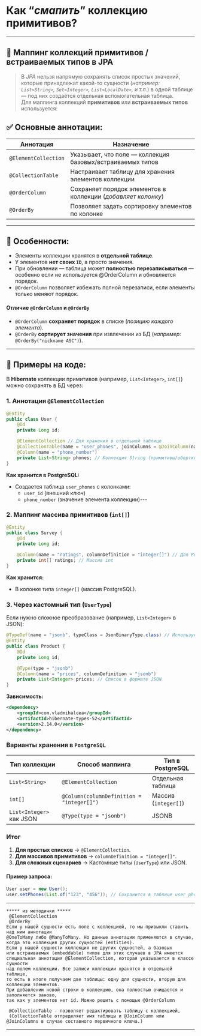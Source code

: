 # Как “*смапить*” коллекцию примитивов?

---
## 🧺 Маппинг коллекций примитивов / встраиваемых типов в JPA
> В *JPA* нельзя напрямую сохранять список простых значений, которые принадлежат какой-то сущности (*например: `List<String>`, `Set<Integer>`, `List<LocalDate>`, и т.п.*) в одной таблице — под них создаётся отдельная вспомогательная таблица.  
> Для маппинга коллекций **примитивов** или **встраиваемых типов** используется:
## ✅ Основные аннотации:

| **Аннотация**        | **Назначение**                                                |
| -------------------- | ------------------------------------------------------------- |
| `@ElementCollection` | Указывает, что поле — коллекция базовых/встраиваемых типов    |
| `@CollectionTable`   | Настраивает таблицу для хранения элементов коллекции          |
| `@OrderColumn`       | Сохраняет порядок элементов в коллекции (_добавляет колонку_) |
| `@OrderBy`           | Позволяет задать сортировку элементов по колонке              |

---
## 📌 Особенности:
- Элементы коллекции хранятся в **отдельной таблице**.
- У элементов **нет своих `ID`**, а просто значения.
- При обновлении — таблица может **полностью перезаписываться** — особенно если не используется @OrderColumn и обновляется порядок.
- `@OrderColumn` позволяет избежать полной перезаписи, если элементы только меняют порядок.
#### Отличие `@OrderColumn` и `@OrderBy`
- `@OrderColumn` **сохраняет порядок** в списке (_позицию каждого элемента_).
- `@OrderBy` **сортирует значения** при извлечении из БД (_например:_ `@OrderBy("nickname ASC")`).

---
## 🧠 Примеры на коде:
В **Hibernate** коллекции примитивов (например, `List<Integer>`, `int[]`) можно сохранять в БД через:
### **1. Аннотация `@ElementCollection`**
```java
@Entity
public class User {
    @Id 
    private Long id;

    @ElementCollection // Для хранения в отдельной таблице
    @CollectionTable(name = "user_phones", joinColumns = @JoinColumn(name = "user_id"))
    @Column(name = "phone_number")
    private List<String> phones; // Коллекция String (примитивы/обертки)
}
```
**Как хранится в PostgreSQL:**
- Создается таблица `user_phones` с колонками:    
    - `user_id` (внешний ключ)        
    - `phone_number` (значение элемента коллекции)---

### **2. Маппинг массива примитивов (`int[]`)**
```java
@Entity
public class Survey {
    @Id 
    private Long id;

    @Column(name = "ratings", columnDefinition = "integer[]") // Для PostgreSQL
    private int[] ratings; // Массив int
}
```
**Как хранится:**
- В колонке типа `integer[]` (массив PostgreSQL).    

### **3. Через кастомный тип (`UserType`)**
Если нужно сложное преобразование (например, `List<Integer>` в JSON):
```java
@TypeDef(name = "jsonb", typeClass = JsonBinaryType.class) // Используем Hibernate Types
@Entity
public class Product {
    @Id 
    private Long id;

    @Type(type = "jsonb")
    @Column(name = "prices", columnDefinition = "jsonb")
    private List<Integer> prices; // Список в формате JSON
}
```

**Зависимость:**
```xml
<dependency>
    <groupId>com.vladmihalcea</groupId>
    <artifactId>hibernate-types-52</artifactId>
    <version>2.14.0</version>
</dependency>
```
### **Варианты хранения в `PostgreSQL`**

|**Тип коллекции**|**Способ маппинга**|**Тип в PostgreSQL**|
|---|---|---|
|`List<String>`|`@ElementCollection`|Отдельная таблица|
|`int[]`|`@Column(columnDefinition = "integer[]")`|Массив (`integer[]`)|
|`List<Integer>` как JSON|`@Type(type = "jsonb")`|JSONB|
### **Итог**
1. **Для простых списков** → `@ElementCollection`.    
2. **Для массивов примитивов** → `columnDefinition = "integer[]"`.    
3. **Для сложных сценариев** → Кастомные типы (`UserType`) или JSON.    
#### **Пример запроса:**
```java
User user = new User();
user.setPhones(List.of("123", "456")); // Сохранится в таблице user_phones
```

---

```
***** из методички *****
 @ElementCollection
 @OrderBy
Если у нашей сущности есть поле с коллекцией, то мы привыкли ставить над ним аннотации 
@OneToMany либо @ManyToMany. Но данные аннотации применяются в случае, 
когда это коллекция других сущностей (entities). 
Если у нашей сущности коллекция не других сущностей, а базовых 
или встраиваемых (embeddable) типов для этих случаев в JPA имеется 
специальная аннотация @ElementCollection, которая указывается в классе сущности 
над полем коллекции. Все записи коллекции хранятся в отдельной таблице, 
то есть в итоге получаем две таблицы: одну для сущности, вторую для коллекции элементов.
При добавлении новой строки в коллекцию, она полностью очищается и заполняется заново, 
так как у элементов нет id. Можно решить с помощью @OrderColumn

 @CollectionTable - позволяет редактировать таблицу с коллекцией, 
 (CollectionTable отпределяет имя таблицы и @JoinColumn или @JoinColumns в случае составного первичного ключа.)
```

---
